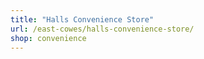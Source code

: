 ```yaml
---
title: "Halls Convenience Store"
url: /east-cowes/halls-convenience-store/
shop: convenience
---
```

